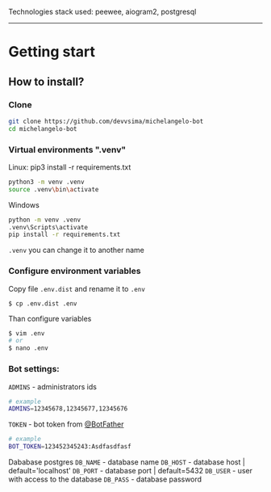 Technologies stack used: peewee, aiogram2, postgresql

<hr>

# Getting start
## How to install?
### Clone

```bash
git clone https://github.com/devvsima/michelangelo-bot
cd michelangelo-bot
```
### Virtual environments ".venv"

Linux:
pip3 install -r requirements.txt
```bash
python3 -m venv .venv
source .venv\bin\activate
```
Windows
```bash
python -m venv .venv
.venv\Scripts\activate
pip install -r requirements.txt
```
`.venv` you can change it to another name


### Configure environment variables
Copy file `.env.dist` and rename it to `.env`
```
$ cp .env.dist .env
```
Than configure variables
```bash
$ vim .env
# or 
$ nano .env
```
### Bot settings:

`ADMINS` - administrators ids
```bash
# example
ADMINS=12345678,12345677,12345676

```
`TOKEN` - bot token from [@BotFather](https://t.me/BotFather)
```bash
# example
BOT_TOKEN=123452345243:Asdfasdfasf
```
Dababase postgres
`DB_NAME` - database name
`DB_HOST` - database host | default='localhost'
`DB_PORT` - database port | default=5432
`DB_USER` - user with access to the database
`DB_PASS` - database password
